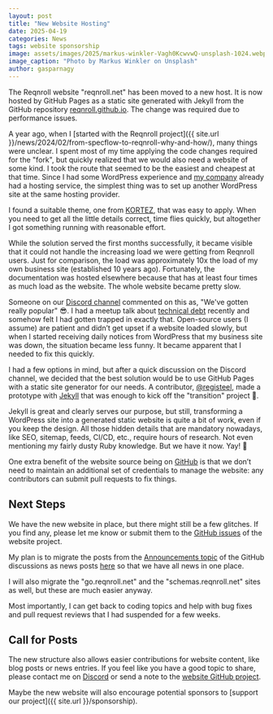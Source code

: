 ```yaml
---
layout: post
title: "New Website Hosting"
date: 2025-04-19
categories: News
tags: website sponsorship
image: assets/images/2025/markus-winkler-Vagh0KcwvwQ-unsplash-1024.webp
image_caption: "Photo by Markus Winkler on Unsplash"
author: gasparnagy
---
```


The Reqnroll website "reqnroll.net" has been moved to a new host. It is now hosted by GitHub Pages as a static site generated with Jekyll from the GitHub repository [reqnroll.github.io](https://github.com/reqnroll/reqnroll.github.io). The change was required due to performance issues.

<!-- more -->

A year ago, when I [started with the Reqnroll project]({{ site.url }}/news/2024/02/from-specflow-to-reqnroll-why-and-how/), many things were unclear. I spent most of my time applying the code changes required for the "fork", but quickly realized that we would also need a website of some kind. I took the route that seemed to be the easiest and cheapest at that time. Since I had some WordPress experience and [my company](https://specsolutions.eu) already had a hosting service, the simplest thing was to set up another WordPress site at the same hosting provider. 

I found a suitable theme, one from [KORTEZ](https://kortezthemes.com/kortez-fse/), that was easy to apply. When you need to get all the little details correct, time flies quickly, but altogether I got something running with reasonable effort.

While the solution served the first months successfully, it became visible that it could not handle the increasing load we were getting from Reqnroll users. Just for comparison, the load was approximately 10x the load of my own business site (established 10 years ago). Fortunately, the documentation was hosted elsewhere because that has at least four times as much load as the website. The whole website became pretty slow.

Someone on our [Discord channel](https://go.reqnroll.net/discord-invite) commented on this as, "We've gotten really popular" 😎. I had a meetup talk about [technical debt](https://en.wikipedia.org/wiki/Technical_debt) recently and somehow felt I had gotten trapped in exactly that. Open-source users (I assume) are patient and didn’t get upset if a website loaded slowly, but when I started receiving daily notices from WordPress that my business site was down, the situation became less funny. It became apparent that I needed to fix this quickly.

I had a few options in mind, but after a quick discussion on the Discord channel, we decided that the best solution would be to use GitHub Pages with a static site generator for our needs. A contributor, [@registeel](https://github.com/registeel), made a prototype with [Jekyll](https://jekyllrb.com/) that was enough to kick off the "transition" project 🙏.

Jekyll is great and clearly serves our purpose, but still, transforming a WordPress site into a generated static website is quite a bit of work, even if you keep the design. All those hidden details that are mandatory nowadays, like SEO, sitemap, feeds, CI/CD, etc., require hours of research. Not even mentioning my fairly dusty Ruby knowledge. But we have it now. Yay! 🎉

One extra benefit of the website source being on [GitHub](https://github.com/reqnroll/reqnroll.github.io) is that we don’t need to maintain an additional set of credentials to manage the website: any contributors can submit pull requests to fix things.

## Next Steps

We have the new website in place, but there might still be a few glitches. If you find any, please let me know or submit them to the [GitHub issues](https://github.com/reqnroll/reqnroll.github.io/issues) of the website project.

My plan is to migrate the posts from the [Announcements topic](https://github.com/orgs/reqnroll/discussions/categories/announcements) of the GitHub discussions as news posts [here](https://reqnroll.net/tag/statistics/) so that we have all news in one place. 

I will also migrate the "go.reqnroll.net" and the "schemas.reqnroll.net" sites as well, but these are much easier anyway.

Most importantly, I can get back to coding topics and help with bug fixes and pull request reviews that I had suspended for a few weeks.

## Call for Posts

The new structure also allows easier contributions for website content, like blog posts or news entries. If you feel like you have a good topic to share, please contact me on [Discord](https://go.reqnroll.net/discord-invite) or send a note to the [website GitHub project](https://github.com/reqnroll/reqnroll.github.io/issues).

Maybe the new website will also encourage potential sponsors to [support our project]({{ site.url }}/sponsorship).